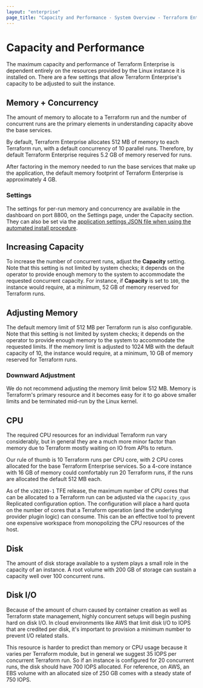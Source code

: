 ```yaml
---
layout: "enterprise"
page_title: "Capacity and Performance - System Overview - Terraform Enterprise"
---
```


# Capacity and Performance

The maximum capacity and performance of Terraform Enterprise is dependent entirely on the resources
provided by the Linux instance it is installed on. There are a few settings that allow Terraform Enterprise's capacity to be adjusted to suit the instance.

## Memory + Concurrency

The amount of memory to allocate to a Terraform run and the number of concurrent runs are the primary elements in
understanding capacity above the base services.

By default, Terraform Enterprise allocates 512 MB of memory to each Terraform run, with a default concurrency of 10 parallel runs.
Therefore, by default Terraform Enterprise requires 5.2 GB of memory reserved for runs.

After factoring in the memory needed to run the base services that make up the application, the default memory footprint of Terraform Enterprise is approximately 4 GB.

### Settings

The settings for per-run memory and concurrency are available in the dashboard on port 8800, on the Settings page, under the Capacity section. They can also be set via
the [application settings JSON file when using the automated install procedure](../install/automating-the-installer.html#available-settings).

## Increasing Capacity

To increase the number of concurrent runs, adjust the **Capacity** setting. Note that this setting is not limited by
system checks; it depends on the operator to provide enough memory to the system to accommodate the requested
concurrent capacity. For instance, if **Capacity** is set to `100`, the instance would require, at a minimum,
52 GB of memory reserved for Terraform runs.

## Adjusting Memory

The default memory limit of 512 MB per Terraform run is also configurable. Note that this setting is not limited by
system checks; it depends on the operator to provide enough memory to the system to accommodate the requested limits.
If the memory limit is adjusted to 1024 MB with the default capacity of 10, the instance would require, at a minimum,
10 GB of memory reserved for Terraform runs.

### Downward Adjustment

We do not recommend adjusting the memory limit below 512 MB. Memory is Terraform's primary resource and it
becomes easy for it to go above smaller limits and be terminated mid-run by the Linux kernel.

## CPU

The required CPU resources for an individual Terraform run vary considerably, but in general they are a much more minor
factor than memory due to Terraform mostly waiting on IO from APIs to return.

Our rule of thumb is 10 Terraform runs per CPU core, with 2 CPU cores allocated for the base Terraform Enterprise services.
So a 4-core instance with 16 GB of memory could comfortably run 20 Terraform runs, if the runs are allocated the default
512 MB each.

As of the `v202109-1` TFE release, the maximum number of CPU cores that can be
allocated to a Terraform run can be adjusted via the `capacity_cpus` Replicated
configuration option. The configuration will place a hard quota on the number of
cores that a Terraform operation (and the underlying provider plugin logic) can
consume. This can be an effective tool to prevent one expensive workspace from
monopolizing the CPU resources of the host.

## Disk

The amount of disk storage available to a system plays a small role in the capacity of an instance.
A root volume with 200 GB of storage can sustain a capacity well over 100 concurrent runs.

## Disk I/O

Because of the amount of churn caused by container creation as well as Terraform state management,
highly concurrent setups will begin pushing hard on disk I/O. In cloud environments like AWS that limit disk
I/O to IOPS that are credited per disk, it's important to provision a minimum number to prevent I/O related
stalls.

This resource is harder to predict than memory or CPU usage because it varies per Terraform module,
but in general we suggest 35 IOPS per concurrent Terraform run. So if an instance is configured for
20 concurrent runs, the disk should have 700 IOPS allocated. For reference, on AWS, an EBS volume
with an allocated size of 250 GB comes with a steady state of 750 IOPS.
